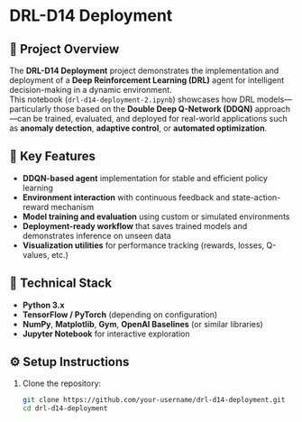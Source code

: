# DRL-D14 Deployment

## 🧠 Project Overview
The **DRL-D14 Deployment** project demonstrates the implementation and deployment of a **Deep Reinforcement Learning (DRL)** agent for intelligent decision-making in a dynamic environment.  
This notebook (`drl-d14-deployment-2.ipynb`) showcases how DRL models—particularly those based on the **Double Deep Q-Network (DDQN)** approach—can be trained, evaluated, and deployed for real-world applications such as **anomaly detection**, **adaptive control**, or **automated optimization**.

## 🚀 Key Features
- **DDQN-based agent** implementation for stable and efficient policy learning  
- **Environment interaction** with continuous feedback and state-action-reward mechanism  
- **Model training and evaluation** using custom or simulated environments  
- **Deployment-ready workflow** that saves trained models and demonstrates inference on unseen data  
- **Visualization utilities** for performance tracking (rewards, losses, Q-values, etc.)

## 🧩 Technical Stack
- **Python 3.x**
- **TensorFlow / PyTorch** (depending on configuration)
- **NumPy**, **Matplotlib**, **Gym**, **OpenAI Baselines** (or similar libraries)
- **Jupyter Notebook** for interactive exploration

## ⚙️ Setup Instructions
1. Clone the repository:
   ```bash
   git clone https://github.com/your-username/drl-d14-deployment.git
   cd drl-d14-deployment

